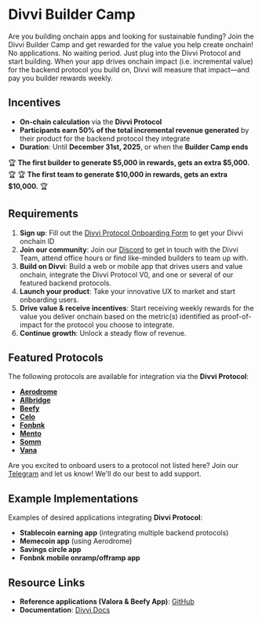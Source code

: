 # Divvi Builder Camp

Are you building onchain apps and looking for sustainable funding?
Join the Divvi Builder Camp and get rewarded for the value you help create onchain! No applications. No waiting period.
Just plug into the Divvi Protocol and start building. When your app drives onchain impact (i.e. incremental value) for the backend protocol you build on, Divvi will measure that impact—and pay you builder rewards weekly.

## Incentives

- **On-chain calculation** via the **Divvi Protocol**
- **Participants earn 50% of the total incremental revenue generated** by their product for the backend protocol they integrate
- **Duration**: Until **December 31st, 2025**, or when the **Builder Camp ends**

🏆 **The first builder to generate $5,000 in rewards, gets an extra $5,000.** 🏆
🏆 **The first team to generate $10,000 in rewards, gets an extra $10,000.** 🏆


## Requirements

1. **Sign up**: Fill out the [Divvi Protocol Onboarding Form](https://docs.google.com/forms/d/e/1FAIpQLScTXExYljGoWsw4-mMHf7nXUxXV6QSrXa5zUMPK2foUwpdwZQ/viewform?usp=dialog) to get your Divvi onchain ID
2. **Join our community**: Join our [Discord](https://discord.com/invite/EaxZDhMuDn) to get in touch with the Divvi Team, attend office hours or find like-minded builders to team up with.
3. **Build on Divvi**: Build a web or mobile app that drives users and value onchain, integrate the Divvi Protocol V0, and one or several of our featured backend protocols.
4. **Launch your product**: Take your innovative UX to market and start onboarding users.
5. **Drive value & receive incentives**: Start receiving weekly rewards for the value you deliver onchain based on the metric(s) identified as proof-of-impact for the protocol you choose to integrate.
6. **Continue growth**: Unlock a steady flow of revenue.

## Featured Protocols

The following protocols are available for integration via the **Divvi Protocol**:

- **[Aerodrome](https://aerodrome.finance/)**
- **[Allbridge](https://allbridge.io/)**
- **[Beefy](https://beefy.com/)**
- **[Celo](https://celo.org/)**
- **[Fonbnk](https://www.fonbnk.com/)**
- **[Mento](https://www.mento.org/)**
- **[Somm](https://somm.finance/)**
- **[Vana](https://www.vana.org/)**

Are you excited to onboard users to a protocol not listed here? Join our [Telegram](https://t.me/letsdivvi) and let us know! We'll do our best to add support.

## Example Implementations

Examples of desired applications integrating **Divvi Protocol**:

- **Stablecoin earning app** (integrating multiple backend protocols)
- **Memecoin app** (using Aerodrome)
- **Savings circle app**
- **Fonbnk mobile onramp/offramp app**

## Resource Links

- **Reference applications (Valora & Beefy App)**: [GitHub](https://github.com/divvi-xyz)
- **Documentation**: [Divvi Docs](https://docs.Divvi.xyz/)
